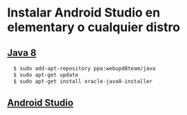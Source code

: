 # Instalar Android Studio en elementary o cualquier distro

## [Java 8](http://zonaelementaryos.com/2015/09/02/instalar-java-8-en-elementary-os/)

  ```sh
    $ sudo add-apt-repository ppa:webupd8team/java           
    $ sudo apt-get update                  
    $ sudo apt-get install oracle-java8-installer                          
  ```

## [Android Studio](https://juanpc617.wordpress.com/2015/03/02/instalar-android-studio-en-elementary-os-luna/)


